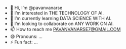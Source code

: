- 👋 Hi, I’m @pavanvanarse
- 👀 I’m interested in THE TECHNOLOGY OF AI.
- 🌱 I’m currently learning DATA SCIENCE WITH AI.
- 💞️ I’m looking to collaborate on ANY WORK ON AI.
- 📫 How to reach me PAVANVANARSE7@GMAIL.COM
- 😄 Pronouns: ...
- ⚡ Fun fact: ...

<!---
pavanvanarse/pavanvanarse is a ✨ special ✨ repository because its `README.md` (this file) appears on your GitHub profile.
You can click the Preview link to take a look at your changes.
--->
